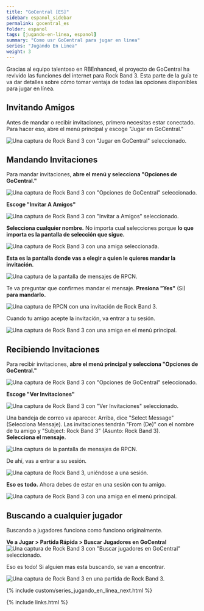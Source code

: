 ```yaml
---
title: "GoCentral [ES]"
sidebar: espanol_sidebar
permalink: gocentral_es
folder: espanol
tags: [jugando-en-linea, espanol]
summary: "Como usr GoCentral para jugar en linea"
series: "Jugando En Linea"
weight: 3
---
```


Gracias al equipo talentoso en RBEnhanced, el proyecto de GoCentral ha revivido las funciones del internet para Rock Band 3. Esta parte de la guía te va dar detalles sobre cómo tomar ventaja de todas las opciones disponibles para jugar en línea.

## Invitando Amigos

Antes de mandar o recibir invitaciones, primero necesitas estar conectado. Para hacer eso, abre el menú principal y escoge "Jugar en GoCentral."

![Una captura de Rock Band 3 con "Jugar en GoCentral" seleccionado.](https://raw.githubusercontent.com/carlmylo/docu-rpcs3/gh-pages/images/online/gocentrales.png "Jugar en GoCentral")

## Mandando Invitaciones

Para mandar invitaciones, **abre el menú y selecciona "Opciones de GoCentral."**

![Una captura de Rock Band 3 con "Opciones de GoCentral" seleccionado.](https://raw.githubusercontent.com/carlmylo/docu-rpcs3/gh-pages/images/online/gooptionses.png "Opciones de GoCentral")

**Escoge "Invitar A Amigos"**

![Una captura de Rock Band 3 con "Invitar a Amigos" seleccionado.](https://raw.githubusercontent.com/carlmylo/docu-rpcs3/gh-pages/images/online/invitees.png "Invitar a Amigos")

**Selecciona cualquier nombre.** No importa cual selecciones porque **lo que importa es la pantalla de selección que sigue.**

![Una captura de Rock Band 3 con una amiga seleccionada.](https://raw.githubusercontent.com/carlmylo/docu-rpcs3/gh-pages/images/online/invfriendses.png "Invitar a Amigos")

**Esta es la pantalla donde vas a elegir a quien le quieres mandar la invitación.**

![Una captura de la pantalla de mensajes de RPCN.](https://raw.githubusercontent.com/carlmylo/docu-rpcs3/gh-pages/images/online/invrpcnlistes.png "Select Message To Send (Seleccionar mensaje para mandar)")

Te va preguntar que confirmes mandar el mensaje. **Presiona "Yes"** (Si) **para mandarlo.**

![Una captura de RPCN con una invitación de Rock Band 3.](https://raw.githubusercontent.com/carlmylo/docu-rpcs3/gh-pages/images/online/invitemsges.png "Send message to friend? (Enviar mensaje a un amigo)")

Cuando tu amigo acepte la invitación, va entrar a tu sesión.

![Una captura de Rock Band 3 con una amiga en el menú principal.](https://raw.githubusercontent.com/carlmylo/docu-rpcs3/gh-pages/images/online/rb3joinedes.png "Rock Band 3: Menú principal con un amigo")


## Recibiendo Invitaciones

Para recibir invitaciones, **abre el menú principal y selecciona "Opciones de GoCentral."**

![Una captura de Rock Band 3 con "Opciones de GoCentral" seleccionado.](https://raw.githubusercontent.com/carlmylo/docu-rpcs3/gh-pages/images/online/gooptionses.png "Opciones de GoCentral")

**Escoge "Ver Invitaciones"**

![Una captura de Rock Band 3 con "Ver Invitaciones" seleccionado.](https://raw.githubusercontent.com/carlmylo/docu-rpcs3/gh-pages/images/online/invcheckes.png "Ver Invitaciones")

Una bandeja de correo va aparecer. Arriba, dice "Select Message" (Selecciona Mensaje). Las invitaciones tendrán "From (De)" con el nombre de tu amigo y "Subject: Rock Band 3" (Asunto: Rock Band 3).  
**Selecciona el mensaje.**

![Una captura de la pantalla de mensajes de RPCN.](https://raw.githubusercontent.com/carlmylo/docu-rpcs3/gh-pages/images/online/invmsges.png "Select Message (Selecciona Mensaje)")

De ahí, vas a entrar a su sesión.

![Una captura de Rock Band 3, uniéndose a una sesión.](https://raw.githubusercontent.com/carlmylo/docu-rpcs3/gh-pages/images/online/invjoines.png "Rock Band 3: Uniéndose a Sesión")

**Eso es todo.** Ahora debes de estar en una sesión con tu amigo.

![Una captura de Rock Band 3 con una amiga en el menú principal.](https://raw.githubusercontent.com/carlmylo/docu-rpcs3/gh-pages/images/online/rb3joinedes.png "Rock Band 3: Menú principal con un amigo")

## Buscando a cualquier jugador

Buscando a jugadores funciona como funciono originalmente.

**Ve a Jugar  > Partida Rápida > Buscar Jugadores en GoCentral**
![Una captura de Rock Band 3 con "Buscar jugadores en GoCentral" seleccionado.](https://raw.githubusercontent.com/carlmylo/docu-rpcs3/gh-pages/images/online/findgocentralplayerses.png "Buscar Jugadores en GoCentral")

Eso es todo! Si alguien mas esta buscando, se van a encontrar.

![Una captura de Rock Band 3 en una partida de Rock Band 3.](https://raw.githubusercontent.com/carlmylo/docu-rpcs3/gh-pages/images/online/hostlobbyes.png "Buscando Jugadores en GoCentral")

{% include custom/series_jugando_en_linea_next.html %}

{% include links.html %}